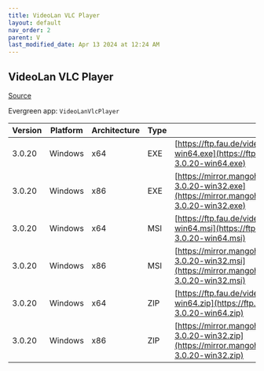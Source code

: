 ```yaml
---
title: VideoLan VLC Player 
layout: default
nav_order: 2
parent: V
last_modified_date: Apr 13 2024 at 12:24 AM
---
```


## VideoLan VLC Player 

[Source](https://www.videolan.org/vlc/)

Evergreen app: `VideoLanVlcPlayer`

| Version | Platform | Architecture | Type | URI                                                                                                                                                        |
| ------- | -------- | ------------ | ---- | ---------------------------------------------------------------------------------------------------------------------------------------------------------- |
| 3.0.20  | Windows  | x64          | EXE  | [https://ftp.fau.de/videolan/vlc/3.0.20/win64/vlc-3.0.20-win64.exe](https://ftp.fau.de/videolan/vlc/3.0.20/win64/vlc-3.0.20-win64.exe)                     |
| 3.0.20  | Windows  | x86          | EXE  | [https://mirror.mangohost.net/videolan/vlc/3.0.20/win32/vlc-3.0.20-win32.exe](https://mirror.mangohost.net/videolan/vlc/3.0.20/win32/vlc-3.0.20-win32.exe) |
| 3.0.20  | Windows  | x64          | MSI  | [https://ftp.fau.de/videolan/vlc/3.0.20/win64/vlc-3.0.20-win64.msi](https://ftp.fau.de/videolan/vlc/3.0.20/win64/vlc-3.0.20-win64.msi)                     |
| 3.0.20  | Windows  | x86          | MSI  | [https://mirror.mangohost.net/videolan/vlc/3.0.20/win32/vlc-3.0.20-win32.msi](https://mirror.mangohost.net/videolan/vlc/3.0.20/win32/vlc-3.0.20-win32.msi) |
| 3.0.20  | Windows  | x64          | ZIP  | [https://ftp.fau.de/videolan/vlc/3.0.20/win64/vlc-3.0.20-win64.zip](https://ftp.fau.de/videolan/vlc/3.0.20/win64/vlc-3.0.20-win64.zip)                     |
| 3.0.20  | Windows  | x86          | ZIP  | [https://mirror.mangohost.net/videolan/vlc/3.0.20/win32/vlc-3.0.20-win32.zip](https://mirror.mangohost.net/videolan/vlc/3.0.20/win32/vlc-3.0.20-win32.zip) |
